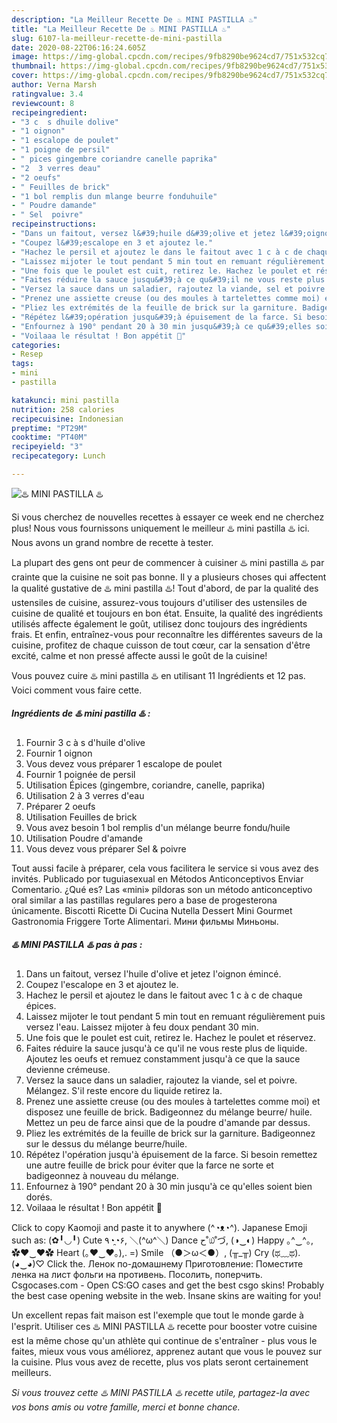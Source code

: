 ```yaml
---
description: "La Meilleur Recette De ♨️ MINI PASTILLA ♨️"
title: "La Meilleur Recette De ♨️ MINI PASTILLA ♨️"
slug: 6107-la-meilleur-recette-de-mini-pastilla
date: 2020-08-22T06:16:24.605Z
image: https://img-global.cpcdn.com/recipes/9fb8290be9624cd7/751x532cq70/♨️-mini-pastilla-♨️-photo-principale-de-la-recette.jpg
thumbnail: https://img-global.cpcdn.com/recipes/9fb8290be9624cd7/751x532cq70/♨️-mini-pastilla-♨️-photo-principale-de-la-recette.jpg
cover: https://img-global.cpcdn.com/recipes/9fb8290be9624cd7/751x532cq70/♨️-mini-pastilla-♨️-photo-principale-de-la-recette.jpg
author: Verna Marsh
ratingvalue: 3.4
reviewcount: 8
recipeingredient:
- "3 c  s dhuile dolive"
- "1 oignon"
- "1 escalope de poulet"
- "1 poigne de persil"
- " pices gingembre coriandre canelle paprika"
- "2  3 verres deau"
- "2 oeufs"
- " Feuilles de brick"
- "1 bol remplis dun mlange beurre fonduhuile"
- " Poudre damande"
- " Sel  poivre"
recipeinstructions:
- "Dans un faitout, versez l&#39;huile d&#39;olive et jetez l&#39;oignon émincé."
- "Coupez l&#39;escalope en 3 et ajoutez le."
- "Hachez le persil et ajoutez le dans le faitout avec 1 c à c de chaque épices."
- "Laissez mijoter le tout pendant 5 min tout en remuant régulièrement puis versez l&#39;eau. Laissez mijoter à feu doux pendant 30 min."
- "Une fois que le poulet est cuit, retirez le. Hachez le poulet et réservez."
- "Faites réduire la sauce jusqu&#39;à ce qu&#39;il ne vous reste plus de liquide. Ajoutez les oeufs et remuez constamment jusqu&#39;à ce que la sauce devienne crémeuse."
- "Versez la sauce dans un saladier, rajoutez la viande, sel et poivre. Mélangez. S&#39;il reste encore du liquide retirez la."
- "Prenez une assiette creuse (ou des moules à tartelettes comme moi) et disposez une feuille de brick. Badigeonnez du mélange beurre/ huile. Mettez un peu de farce ainsi que de la poudre d&#39;amande par dessus."
- "Pliez les extrémités de la feuille de brick sur la garniture. Badigeonnez sur le dessus du mélange beurre/huile."
- "Répétez l&#39;opération jusqu&#39;à épuisement de la farce. Si besoin remettez une autre feuille de brick pour éviter que la farce ne sorte et badigeonnez à nouveau du mélange."
- "Enfournez à 190° pendant 20 à 30 min jusqu&#39;à ce qu&#39;elles soient bien dorés."
- "Voilaaa le résultat ! Bon appétit 🌹"
categories:
- Resep
tags:
- mini
- pastilla

katakunci: mini pastilla 
nutrition: 258 calories
recipecuisine: Indonesian
preptime: "PT29M"
cooktime: "PT40M"
recipeyield: "3"
recipecategory: Lunch

---
```



![♨️ MINI PASTILLA ♨️](https://img-global.cpcdn.com/recipes/9fb8290be9624cd7/751x532cq70/♨️-mini-pastilla-♨️-photo-principale-de-la-recette.jpg)

Si vous cherchez de nouvelles recettes à essayer ce week end ne cherchez plus! Nous vous fournissons uniquement le meilleur ♨️ mini pastilla ♨️ ici. Nous avons un grand nombre de recette à tester.

La plupart des gens ont peur de commencer à cuisiner ♨️ mini pastilla ♨️ par crainte que la cuisine ne soit pas bonne. Il y a plusieurs choses qui affectent la qualité gustative de ♨️ mini pastilla ♨️! Tout d'abord, de par la qualité des ustensiles de cuisine, assurez-vous toujours d'utiliser des ustensiles de cuisine de qualité et toujours en bon état. Ensuite, la qualité des ingrédients utilisés affecte également le goût, utilisez donc toujours des ingrédients frais. Et enfin, entraînez-vous pour reconnaître les différentes saveurs de la cuisine, profitez de chaque cuisson de tout cœur, car la sensation d'être excité, calme et non pressé affecte aussi le goût de la cuisine!

<!--inarticleads1-->

Vous pouvez cuire ♨️ mini pastilla ♨️ en utilisant 11 Ingrédients et 12 pas. Voici comment vous faire cette.

##### Ingrédients de ♨️ mini pastilla ♨️ :

1. Fournir 3 c à s d&#39;huile d&#39;olive
1. Fournir 1 oignon
1. Vous devez vous préparer 1 escalope de poulet
1. Fournir 1 poignée de persil
1. Utilisation  Épices (gingembre, coriandre, canelle, paprika)
1. Utilisation 2 à 3 verres d&#39;eau
1. Préparer 2 oeufs
1. Utilisation  Feuilles de brick
1. Vous avez besoin 1 bol remplis d&#39;un mélange beurre fondu/huile
1. Utilisation  Poudre d&#39;amande
1. Vous devez vous préparer  Sel &amp; poivre


Tout aussi facile à préparer, cela vous facilitera le service si vous avez des invités. Publicado por tuguiasexual en Métodos Anticonceptivos Enviar Comentario. ¿Qué es? Las «mini» píldoras son un método anticonceptivo oral similar a las pastillas regulares pero a base de progesterona únicamente. Biscotti Ricette Di Cucina Nutella Dessert Mini Gourmet Gastronomia Friggere Torte Alimentari. Мини фильмы Миньоны. 

<!--inarticleads2-->

##### ♨️ MINI PASTILLA ♨️ pas à pas :

1. Dans un faitout, versez l&#39;huile d&#39;olive et jetez l&#39;oignon émincé.
1. Coupez l&#39;escalope en 3 et ajoutez le.
1. Hachez le persil et ajoutez le dans le faitout avec 1 c à c de chaque épices.
1. Laissez mijoter le tout pendant 5 min tout en remuant régulièrement puis versez l&#39;eau. Laissez mijoter à feu doux pendant 30 min.
1. Une fois que le poulet est cuit, retirez le. Hachez le poulet et réservez.
1. Faites réduire la sauce jusqu&#39;à ce qu&#39;il ne vous reste plus de liquide. Ajoutez les oeufs et remuez constamment jusqu&#39;à ce que la sauce devienne crémeuse.
1. Versez la sauce dans un saladier, rajoutez la viande, sel et poivre. Mélangez. S&#39;il reste encore du liquide retirez la.
1. Prenez une assiette creuse (ou des moules à tartelettes comme moi) et disposez une feuille de brick. Badigeonnez du mélange beurre/ huile. Mettez un peu de farce ainsi que de la poudre d&#39;amande par dessus.
1. Pliez les extrémités de la feuille de brick sur la garniture. Badigeonnez sur le dessus du mélange beurre/huile.
1. Répétez l&#39;opération jusqu&#39;à épuisement de la farce. Si besoin remettez une autre feuille de brick pour éviter que la farce ne sorte et badigeonnez à nouveau du mélange.
1. Enfournez à 190° pendant 20 à 30 min jusqu&#39;à ce qu&#39;elles soient bien dorés.
1. Voilaaa le résultat ! Bon appétit 🌹


Click to copy Kaomoji and paste it to anywhere (^◔ᴥ◔^). Japanese Emoji such as: (✿╹◡╹) Cute ٩◔̯◔۶, ＼(^ω^＼) Dance ح˚௰˚づ, (◑‿◐) Happy ｡^‿^｡, ✿♥‿♥✿ Heart (｡♥‿♥｡),. =) Smile （●＞ω＜●）, (╥_╥) Cry (ಥ﹏ಥ). (◕‿◕)♡ Click the. Ленок по-домашнему Приготовление: Поместите ленка на лист фольги на противень. Посолить, поперчить. Csgocases.com - Open CS:GO cases and get the best csgo skins! Probably the best case opening website in the web. Insane skins are waiting for you! 

<!--inarticleads1-->

<p>
Un excellent repas fait maison est l'exemple que tout le monde garde à l'esprit. Utiliser ces ♨️ MINI PASTILLA ♨️ recette pour booster votre cuisine est la même chose qu'un athlète qui continue de s'entraîner - plus vous le faites, mieux vous vous améliorez, apprenez autant que vous le pouvez sur la cuisine. Plus vous avez de recette, plus vos plats seront certainement meilleurs.
</p>

<p>
<i>Si vous trouvez cette ♨️ MINI PASTILLA ♨️ recette utile, partagez-la avec vos bons amis ou votre famille, merci et bonne chance.</i>
</p>
